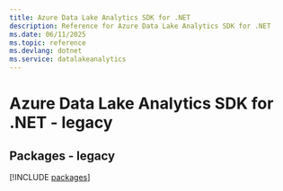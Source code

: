 ```yaml
---
title: Azure Data Lake Analytics SDK for .NET
description: Reference for Azure Data Lake Analytics SDK for .NET
ms.date: 06/11/2025
ms.topic: reference
ms.devlang: dotnet
ms.service: datalakeanalytics
---
```

# Azure Data Lake Analytics SDK for .NET - legacy
## Packages - legacy
[!INCLUDE [packages](data-lake-analytics-index.md)]